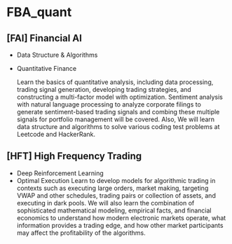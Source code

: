 # FBA_quant  
## [FAI] Financial AI  
* Data Structure & Algorithms
* Quantitative Finance

  Learn the basics of quantitative analysis, including data processing, trading signal generation, developing trading strategies, and constructing a multi-factor model with optimization. Sentiment analysis with natural language processing to analyze corporate filings to generate sentiment-based trading signals and combing these multiple signals for portfolio management will be covered. Also, We will learn data structure and algorithms to solve various coding test problems at Leetcode and HackerRank.

## [HFT] High Frequency Trading
* Deep Reinforcement Learning
* Optimal Execution
  Learn to develop models for algorithmic trading in contexts such as executing large orders, market making, targeting VWAP and other schedules, trading pairs or collection of assets, and executing in dark pools. We will also learn the combination of sophisticated mathematical modeling, empirical facts, and financial economics to understand how modern electronic markets operate, what information provides a trading edge, and how other market participants may affect the profitability of the algorithms.
